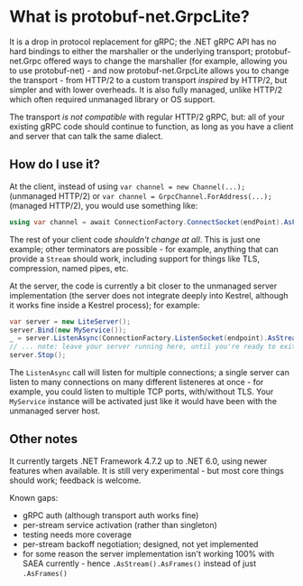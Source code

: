 ﻿# What is protobuf-net.GrpcLite?

It is a drop in protocol replacement for gRPC; the .NET gRPC API has no hard bindings to either the marshaller or the underlying transport; protobuf-net.Grpc offered ways to change the marshaller (for example,
allowing you to use protobuf-net) - and now protobuf-net.GrpcLite allows you to change the transport - from HTTP/2 to a custom transport *inspired* by HTTP/2, but simpler and with lower overheads. It is also
fully managed, unlike HTTP/2 which often required unmanaged library or OS support.

The transport *is not compatible* with regular HTTP/2 gRPC, but: all of your existing gRPC code should continue to function, as long as you have a client and server that can talk the same dialect.

## How do I use it?

At the client, instead of using `var channel = new Channel(...);` (unmanaged HTTP/2) or `var channel = GrpcChannel.ForAddress(...);` (managed HTTP/2), you would use something like:

``` c#
using var channel = await ConnectionFactory.ConnectSocket(endPoint).AsFrames().CreateChannelAsync();
```

The rest of your client code *shouldn't change at all*. This is just one example; other terminators are possible - for example, anything that can provide a `Stream` should work, including support
for things like TLS, compression, named pipes, etc.

At the server, the code is currently a bit closer to the unmanaged server implementation (the server does not integrate deeply into Kestrel, although it works fine inside a Kestrel process); for example:

``` c#
var server = new LiteServer();
server.Bind(new MyService());
_ = server.ListenAsync(ConnectionFactory.ListenSocket(endpoint).AsStream().AsFrames());
// ... note: leave your server running here, until you're ready to exit!
server.Stop();
```

The `ListenAsync` call will listen for multiple connections; a single server can listen to many connections on many different listeneres at once - for example, you could
listen to multiple TCP ports, with/without TLS. Your `MyService` instance will be activated just like it would have been with the unmanaged server host.

## Other notes

It currently targets .NET Framework 4.7.2 up to .NET 6.0, using newer features when available. It is still very experimental - but most core things should work; feedback is welcome.

Known gaps:

- gRPC auth (although transport auth works fine)
- per-stream service activation (rather than singleton)
- testing needs more coverage
- per-stream backoff negotiation; designed, not yet implemented
- for some reason the server implementation isn't working 100% with SAEA currently - hence `.AsStream().AsFrames()` instead of just `.AsFrames()`